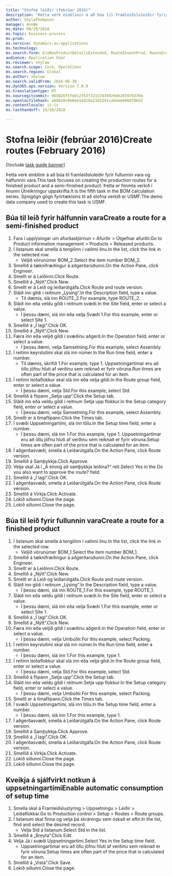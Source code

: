 ```yaml
--- 
title: "Stofna leiðir (febrúar 2016)"
description: "Þetta verk einblínir á að búa til framleiðsluleiðir fyrir fullunnin vara og hálfunnin vara."
author: ShylaThompson
manager: AnnBe
ms.date: 08/29/2018
ms.topic: business-process
ms.prod: 
ms.service: dynamics-ax-applications
ms.technology: 
ms.search.form: EcoResProductDetailsExtended, RouteInventProd, RouteGroup
audience: Application User
ms.reviewer: shylaw
ms.search.scope: Core, Operations
ms.search.region: Global
ms.author: shylaw
ms.search.validFrom: 2016-06-30
ms.dyn365.ops.version: Version 7.0.0
ms.translationtype: HT
ms.sourcegitcommit: 965826f5fddc2f53f33157434929eb265979376e
ms.openlocfilehash: a68b28c0e0ee14429a23d3241cabdae948d706d2
ms.contentlocale: is-is
ms.lasthandoff: 10/16/2018

---
```

# <a name="create-routes-february-2016"></a><span data-ttu-id="8734c-103">Stofna leiðir (febrúar 2016)</span><span class="sxs-lookup"><span data-stu-id="8734c-103">Create routes (February 2016)</span></span>

[!include [task guide banner](../../includes/task-guide-banner.md)]

<span data-ttu-id="8734c-104">Þetta verk einblínir á að búa til framleiðsluleiðir fyrir fullunnin vara og hálfunnin vara.</span><span class="sxs-lookup"><span data-stu-id="8734c-104">This task focuses on creating the production routes for a finished product and a semi-finished product.</span></span> <span data-ttu-id="8734c-105">Þetta er fimmta verkið í línunni Útreikningur uppskrifta.</span><span class="sxs-lookup"><span data-stu-id="8734c-105">It is the fifth task in the BOM calculation series.</span></span> <span data-ttu-id="8734c-106">Sýnigögn gögn fyrirtækisins til að stofna verkið er USMF.</span><span class="sxs-lookup"><span data-stu-id="8734c-106">The demo data company used to create this task is USMF.</span></span>


## <a name="create-a-route-for-a-semi-finished-product"></a><span data-ttu-id="8734c-107">Búa til leið fyrir hálfunnin vara</span><span class="sxs-lookup"><span data-stu-id="8734c-107">Create a route for a semi-finished product</span></span>
1. <span data-ttu-id="8734c-108">Fara í upplýsingar um afurðastjórnun > Afurðir > Útgefnar afurðir.</span><span class="sxs-lookup"><span data-stu-id="8734c-108">Go to Product information management > Products > Released products.</span></span>
2. <span data-ttu-id="8734c-109">Í listanum skal smella á tengilinn í valinni línu.</span><span class="sxs-lookup"><span data-stu-id="8734c-109">In the list, click the link in the selected row.</span></span>
    * <span data-ttu-id="8734c-110">Veljið vörunúmer BOM_2.</span><span class="sxs-lookup"><span data-stu-id="8734c-110">Select the item number BOM_2.</span></span>  
3. <span data-ttu-id="8734c-111">Smellið á tæknifræðingur á aðgerðarúðunni.</span><span class="sxs-lookup"><span data-stu-id="8734c-111">On the Action Pane, click Engineer.</span></span>
4. <span data-ttu-id="8734c-112">Smellt er á Leiðinni.</span><span class="sxs-lookup"><span data-stu-id="8734c-112">Click Route.</span></span>
5. <span data-ttu-id="8734c-113">Smellið á „Nýtt“.</span><span class="sxs-lookup"><span data-stu-id="8734c-113">Click New.</span></span>
6. <span data-ttu-id="8734c-114">Smellt er á Leið og leiðarútgáfa.</span><span class="sxs-lookup"><span data-stu-id="8734c-114">Click Route and route version.</span></span>
7. <span data-ttu-id="8734c-115">Sláið inn gildi í reitnum „Lýsing“.</span><span class="sxs-lookup"><span data-stu-id="8734c-115">In the Description field, type a value.</span></span>
    * <span data-ttu-id="8734c-116">Til dæmis, slá inn ROUTE_2.</span><span class="sxs-lookup"><span data-stu-id="8734c-116">For example, type ROUTE_2.</span></span>  
8. <span data-ttu-id="8734c-117">Sláið inn eða veldu gildi í reitnum svæði.</span><span class="sxs-lookup"><span data-stu-id="8734c-117">In the Site field, enter or select a value.</span></span>
    * <span data-ttu-id="8734c-118">Í þessu dæmi, slá inn eða velja Svæði 1.</span><span class="sxs-lookup"><span data-stu-id="8734c-118">For this example, enter or select Site 1.</span></span>  
9. <span data-ttu-id="8734c-119">Smellið á „Í lagi“.</span><span class="sxs-lookup"><span data-stu-id="8734c-119">Click OK.</span></span>
10. <span data-ttu-id="8734c-120">Smellið á „Nýtt“.</span><span class="sxs-lookup"><span data-stu-id="8734c-120">Click New.</span></span>
11. <span data-ttu-id="8734c-121">Færa inn eða veljið gildi í svæðinu aðgerð.</span><span class="sxs-lookup"><span data-stu-id="8734c-121">In the Operation field, enter or select a value.</span></span>
    * <span data-ttu-id="8734c-122">Í þessu dæmi, velja Samsetning.</span><span class="sxs-lookup"><span data-stu-id="8734c-122">For this example, select Assembly.</span></span>  
12. <span data-ttu-id="8734c-123">Í reitinn keyrslutími skal slá inn númer.</span><span class="sxs-lookup"><span data-stu-id="8734c-123">In the Run time field, enter a number.</span></span>
    * <span data-ttu-id="8734c-124">Til dæmis, skrifið 1.</span><span class="sxs-lookup"><span data-stu-id="8734c-124">For example, type 1.</span></span> <span data-ttu-id="8734c-125">Uppsetningartímar eru að öllu jöfnu hluti af verðinu sem reiknað er fyrir vöruna.</span><span class="sxs-lookup"><span data-stu-id="8734c-125">Run times are often part of the price that is calculated for an item.</span></span>  
13. <span data-ttu-id="8734c-126">Í reitinn leiðaflokkur skal slá inn eða velja gildi.</span><span class="sxs-lookup"><span data-stu-id="8734c-126">In the Route group field, enter or select a value.</span></span>
    * <span data-ttu-id="8734c-127">Í þessu dæmi, velja Std.</span><span class="sxs-lookup"><span data-stu-id="8734c-127">For this example, select Std.</span></span>  
14. <span data-ttu-id="8734c-128">Smellið á flipann „Setja upp“.</span><span class="sxs-lookup"><span data-stu-id="8734c-128">Click the Setup tab.</span></span>
15. <span data-ttu-id="8734c-129">Sláið inn eða veldu gildi í reitnum Setja upp flokkur.</span><span class="sxs-lookup"><span data-stu-id="8734c-129">In the Setup category field, enter or select a value.</span></span>
    * <span data-ttu-id="8734c-130">Í þessu dæmi, velja Samsetning.</span><span class="sxs-lookup"><span data-stu-id="8734c-130">For this example, select Assembly.</span></span>  
16. <span data-ttu-id="8734c-131">Smellt er á tímaflipann.</span><span class="sxs-lookup"><span data-stu-id="8734c-131">Click the Times tab.</span></span>
17. <span data-ttu-id="8734c-132">Í svæði Uppsetningartími, slá inn tölu.</span><span class="sxs-lookup"><span data-stu-id="8734c-132">In the Setup time field, enter a number.</span></span>
    * <span data-ttu-id="8734c-133">Í þessu dæmi, slá inn 1.</span><span class="sxs-lookup"><span data-stu-id="8734c-133">For this example, type 1.</span></span> <span data-ttu-id="8734c-134">Uppsetningartímar eru að öllu jöfnu hluti af verðinu sem reiknað er fyrir vöruna.</span><span class="sxs-lookup"><span data-stu-id="8734c-134">Setup times are often part of the price that is calculated for an item.</span></span>  
18. <span data-ttu-id="8734c-135">Í aðgerðasvæði, smella á Leiðarútgáfa.</span><span class="sxs-lookup"><span data-stu-id="8734c-135">On the Action Pane, click Route version.</span></span>
19. <span data-ttu-id="8734c-136">Smellið á Samþykkja.</span><span class="sxs-lookup"><span data-stu-id="8734c-136">Click Approve.</span></span>
20. <span data-ttu-id="8734c-137">Velja skal Já í „Á einnig að samþykkja leiðina?“ reit.</span><span class="sxs-lookup"><span data-stu-id="8734c-137">Select Yes in the Do you also want to approve the route? field.</span></span>
21. <span data-ttu-id="8734c-138">Smellið á „Í lagi“.</span><span class="sxs-lookup"><span data-stu-id="8734c-138">Click OK.</span></span>
22. <span data-ttu-id="8734c-139">Í aðgerðasvæði, smella á Leiðarútgáfa.</span><span class="sxs-lookup"><span data-stu-id="8734c-139">On the Action Pane, click Route version.</span></span>
23. <span data-ttu-id="8734c-140">Smellið á Virkja.</span><span class="sxs-lookup"><span data-stu-id="8734c-140">Click Activate.</span></span>
24. <span data-ttu-id="8734c-141">Lokið síðunni.</span><span class="sxs-lookup"><span data-stu-id="8734c-141">Close the page.</span></span>
25. <span data-ttu-id="8734c-142">Lokið síðunni.</span><span class="sxs-lookup"><span data-stu-id="8734c-142">Close the page.</span></span>

## <a name="create-a-route-for-a-finished-product"></a><span data-ttu-id="8734c-143">Búa til leið fyrir fullunnin vara</span><span class="sxs-lookup"><span data-stu-id="8734c-143">Create a route for a finished product</span></span>
1. <span data-ttu-id="8734c-144">Í listanum skal smella á tengilinn í valinni línu.</span><span class="sxs-lookup"><span data-stu-id="8734c-144">In the list, click the link in the selected row.</span></span>
    * <span data-ttu-id="8734c-145">Veljið vörunúmer BOM_1.</span><span class="sxs-lookup"><span data-stu-id="8734c-145">Select the item number BOM_1.</span></span>  
2. <span data-ttu-id="8734c-146">Smellið á tæknifræðingur á aðgerðarúðunni.</span><span class="sxs-lookup"><span data-stu-id="8734c-146">On the Action Pane, click Engineer.</span></span>
3. <span data-ttu-id="8734c-147">Smellt er á Leiðinni.</span><span class="sxs-lookup"><span data-stu-id="8734c-147">Click Route.</span></span>
4. <span data-ttu-id="8734c-148">Smellið á „Nýtt“.</span><span class="sxs-lookup"><span data-stu-id="8734c-148">Click New.</span></span>
5. <span data-ttu-id="8734c-149">Smellt er á Leið og leiðarútgáfa.</span><span class="sxs-lookup"><span data-stu-id="8734c-149">Click Route and route version.</span></span>
6. <span data-ttu-id="8734c-150">Sláið inn gildi í reitnum „Lýsing“.</span><span class="sxs-lookup"><span data-stu-id="8734c-150">In the Description field, type a value.</span></span>
    * <span data-ttu-id="8734c-151">Í þessu dæmi, slá inn ROUTE_1.</span><span class="sxs-lookup"><span data-stu-id="8734c-151">For this example, type ROUTE_1.</span></span>  
7. <span data-ttu-id="8734c-152">Sláið inn eða veldu gildi í reitnum svæði.</span><span class="sxs-lookup"><span data-stu-id="8734c-152">In the Site field, enter or select a value.</span></span>
    * <span data-ttu-id="8734c-153">Í þessu dæmi, slá inn eða velja Svæði 1.</span><span class="sxs-lookup"><span data-stu-id="8734c-153">For this example, enter or select Site 1.</span></span>  
8. <span data-ttu-id="8734c-154">Smellið á „Í lagi“.</span><span class="sxs-lookup"><span data-stu-id="8734c-154">Click OK.</span></span>
9. <span data-ttu-id="8734c-155">Smellið á „Nýtt“.</span><span class="sxs-lookup"><span data-stu-id="8734c-155">Click New.</span></span>
10. <span data-ttu-id="8734c-156">Færa inn eða veljið gildi í svæðinu aðgerð.</span><span class="sxs-lookup"><span data-stu-id="8734c-156">In the Operation field, enter or select a value.</span></span>
    * <span data-ttu-id="8734c-157">Í þessu dæmi, velja Umbúðir.</span><span class="sxs-lookup"><span data-stu-id="8734c-157">For this example, select Packing.</span></span>  
11. <span data-ttu-id="8734c-158">Í reitinn keyrslutími skal slá inn númer.</span><span class="sxs-lookup"><span data-stu-id="8734c-158">In the Run time field, enter a number.</span></span>
    * <span data-ttu-id="8734c-159">Í þessu dæmi, slá inn 1.</span><span class="sxs-lookup"><span data-stu-id="8734c-159">For this example, type 1.</span></span>  
12. <span data-ttu-id="8734c-160">Í reitinn leiðaflokkur skal slá inn eða velja gildi.</span><span class="sxs-lookup"><span data-stu-id="8734c-160">In the Route group field, enter or select a value.</span></span>
    * <span data-ttu-id="8734c-161">Í þessu dæmi, velja Std.</span><span class="sxs-lookup"><span data-stu-id="8734c-161">For this example, select Std.</span></span>  
13. <span data-ttu-id="8734c-162">Smellið á flipann „Setja upp“.</span><span class="sxs-lookup"><span data-stu-id="8734c-162">Click the Setup tab.</span></span>
14. <span data-ttu-id="8734c-163">Sláið inn eða veldu gildi í reitnum Setja upp flokkur.</span><span class="sxs-lookup"><span data-stu-id="8734c-163">In the Setup category field, enter or select a value.</span></span>
    * <span data-ttu-id="8734c-164">Í þessu dæmi, velja Umbúðir.</span><span class="sxs-lookup"><span data-stu-id="8734c-164">For this example, select Packing.</span></span>  
15. <span data-ttu-id="8734c-165">Smellt er á tímaflipann.</span><span class="sxs-lookup"><span data-stu-id="8734c-165">Click the Times tab.</span></span>
16. <span data-ttu-id="8734c-166">Í svæði Uppsetningartími, slá inn tölu.</span><span class="sxs-lookup"><span data-stu-id="8734c-166">In the Setup time field, enter a number.</span></span>
    * <span data-ttu-id="8734c-167">Í þessu dæmi, slá inn 1.</span><span class="sxs-lookup"><span data-stu-id="8734c-167">For this example, type 1.</span></span>  
17. <span data-ttu-id="8734c-168">Í aðgerðasvæði, smella á Leiðarútgáfa.</span><span class="sxs-lookup"><span data-stu-id="8734c-168">On the Action Pane, click Route version.</span></span>
18. <span data-ttu-id="8734c-169">Smellið á Samþykkja.</span><span class="sxs-lookup"><span data-stu-id="8734c-169">Click Approve.</span></span>
19. <span data-ttu-id="8734c-170">Smellið á „Í lagi“.</span><span class="sxs-lookup"><span data-stu-id="8734c-170">Click OK.</span></span>
20. <span data-ttu-id="8734c-171">Í aðgerðasvæði, smella á Leiðarútgáfa.</span><span class="sxs-lookup"><span data-stu-id="8734c-171">On the Action Pane, click Route version.</span></span>
21. <span data-ttu-id="8734c-172">Smellið á Virkja.</span><span class="sxs-lookup"><span data-stu-id="8734c-172">Click Activate.</span></span>
22. <span data-ttu-id="8734c-173">Lokið síðunni.</span><span class="sxs-lookup"><span data-stu-id="8734c-173">Close the page.</span></span>
23. <span data-ttu-id="8734c-174">Lokið síðunni.</span><span class="sxs-lookup"><span data-stu-id="8734c-174">Close the page.</span></span>

## <a name="enable-automatic-consumption-of-setup-time"></a><span data-ttu-id="8734c-175">Kveikja á sjálfvirkt notkun á uppsetningartími</span><span class="sxs-lookup"><span data-stu-id="8734c-175">Enable automatic consumption of setup time</span></span>
1. <span data-ttu-id="8734c-176">Smella skal á Framleiðslustýring > Uppsetningu > Leiðir > Leiðaflokkar.</span><span class="sxs-lookup"><span data-stu-id="8734c-176">Go to Production control > Setup > Routes > Route groups.</span></span>
2. <span data-ttu-id="8734c-177">Í listanum skal finna og velja þá skráningu sem óskað er eftir.</span><span class="sxs-lookup"><span data-stu-id="8734c-177">In the list, find and select the desired record.</span></span>
    * <span data-ttu-id="8734c-178">Velja Std á listanum.</span><span class="sxs-lookup"><span data-stu-id="8734c-178">Select Std in the list.</span></span>  
3. <span data-ttu-id="8734c-179">Smellið á „Breyta“.</span><span class="sxs-lookup"><span data-stu-id="8734c-179">Click Edit.</span></span>
4. <span data-ttu-id="8734c-180">Velja Já í svæði Uppsetningartími.</span><span class="sxs-lookup"><span data-stu-id="8734c-180">Select Yes in the Setup time field.</span></span>
    * <span data-ttu-id="8734c-181">Uppsetningartímar eru að öllu jöfnu hluti af verðinu sem reiknað er fyrir vöruna.</span><span class="sxs-lookup"><span data-stu-id="8734c-181">Setup times are often part of the price that is calculated for an item.</span></span>  
5. <span data-ttu-id="8734c-182">Smellið á „Vista“.</span><span class="sxs-lookup"><span data-stu-id="8734c-182">Click Save.</span></span>
6. <span data-ttu-id="8734c-183">Lokið síðunni.</span><span class="sxs-lookup"><span data-stu-id="8734c-183">Close the page.</span></span>


